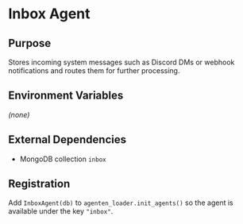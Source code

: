 # Inbox Agent

## Purpose
Stores incoming system messages such as Discord DMs or webhook notifications and routes them for further processing.

## Environment Variables
*(none)*

## External Dependencies
- MongoDB collection `inbox`

## Registration
Add `InboxAgent(db)` to `agenten_loader.init_agents()` so the agent is available under the key `"inbox"`.
